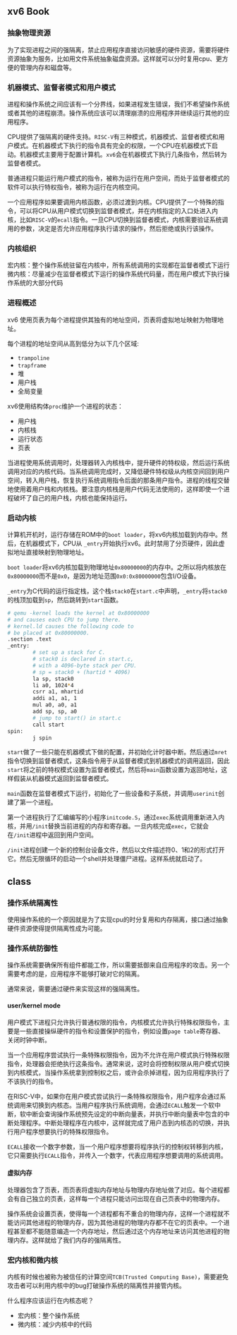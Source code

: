 ## xv6 Book

### 抽象物理资源 
为了实现进程之间的强隔离，禁止应用程序直接访问敏感的硬件资源，需要将硬件资源抽象为服务，比如用文件系统抽象磁盘资源。这样就可以分时复用cpu、更方便的管理内存和磁盘等。

### 机器模式、监督者模式和用户模式
进程和操作系统之间应该有一个分界线，如果进程发生错误，我们不希望操作系统或者其他的进程崩溃。操作系统应该可以清理崩溃的应用程序并继续运行其他的应用程序。

CPU提供了强隔离的硬件支持。`RISC-V`有三种模式，机器模式、监督者模式和用户模式。在机器模式下执行的指令具有完全的权限，一个CPU在机器模式下启动。机器模式主要用于配置计算机。`xv6`会在机器模式下执行几条指令，然后转为监督者模式。

普通进程只能运行用户模式的指令，被称为运行在用户空间，而处于监督者模式的软件可以执行特权指令，被称为运行在内核空间。

一个应用程序如果要调用内核函数，必须过渡到内核。CPU提供了一个特殊的指令，可以将CPU从用户模式切换到监督者模式，并在内核指定的入口处进入内核，比如`RISC-V`的`ecall`指令。一旦CPU切换到监督者模式，内核需要验证系统调用的参数，决定是否允许应用程序执行请求的操作，然后拒绝或执行该操作。

### 内核组织
宏内核：整个操作系统驻留在内核中，所有系统调用的实现都在监督者模式下运行
微内核：尽量减少在监督者模式下运行的操作系统代码量，而在用户模式下执行操作系统的大部分代码

### 进程概述
xv6 使用页表为每个进程提供其独有的地址空间，页表将虚拟地址映射为物理地址。

每个进程的地址空间从高到低分为以下几个区域:
- `trampoline`
- `trapframe`
- 堆
- 用户栈
- 全局变量

xv6使用结构体`proc`维护一个进程的状态：
- 用户栈
- 内核栈
- 运行状态
- 页表

当进程使用系统调用时，处理器转入内核栈中，提升硬件的特权级，然后运行系统调用对应的内核代码。当系统调用完成时，又降低硬件特权级从内核空间回到用户空间，转入用户栈，恢复执行系统调用指令后面的那条用户指令。进程的线程交替地使用着用户栈和内核栈。要注意内核栈是用户代码无法使用的，这样即使一个进程破坏了自己的用户栈，内核也能保持运行。

### 启动内核
计算机开机时，运行存储在ROM中的`boot loader`，将xv6内核加载到内存中。然后，在机器模式下，CPU从 `_entry`开始执行xv6。此时禁用了分页硬件，因此虚拟地址直接映射到物理地址。

`boot loader`将xv6内核加载到物理地址`0x80000000`的内存中。之所以将内核放在`0x80000000`而不是`0x0`，是因为地址范围`0x0:0x80000000`包含I/O设备。

`_entry`为C代码的运行指定栈，这个栈`stack0`在`start.c`中声明，`_entry`将`stack0`的栈顶加载到`sp`，然后跳转到`start`函数。
```bash
# qemu -kernel loads the kernel at 0x80000000  
# and causes each CPU to jump there.  
# kernel.ld causes the following code to  
# be placed at 0x80000000.  
.section .text  
_entry:  
		# set up a stack for C.  
        # stack0 is declared in start.c,  
        # with a 4096-byte stack per CPU.  
        # sp = stack0 + (hartid * 4096)  
        la sp, stack0  
        li a0, 1024*4  
		csrr a1, mhartid  
        addi a1, a1, 1  
        mul a0, a0, a1  
        add sp, sp, a0  
		# jump to start() in start.c  
        call start  
spin:  
        j spin
```

`start`做了一些只能在机器模式下做的配置，并初始化计时器中断。然后通过`mret`指令切换到监督者模式，这条指令用于从监督者模式到机器模式的调用返回，因此`start`将之前的特权模式设置为监督者模式，然后将`main`函数设置为返回地址，这样假装从机器模式返回到监督者模式。

`main`函数在监督者模式下运行，初始化了一些设备和子系统，并调用`userinit`创建了第一个进程。

第一个进程执行了汇编编写的小程序`initcode.S`，通过`exec`系统调用重新进入内核，并用`/init`替换当前进程的内存和寄存器。一旦内核完成`exec`，它就会在`/init`进程中返回到用户空间。

`/init`进程创建一个新的控制台设备文件，然后以文件描述符0、1和2的形式打开它。然后无限循环的启动一个shell并处理僵尸进程。这样系统就启动了。

## class

### 操作系统隔离性
使用操作系统的一个原因就是为了实现cpu的时分复用和内存隔离，接口通过抽象硬件资源使得提供隔离性成为可能。

### 操作系统防御性
操作系统需要确保所有组件都能工作，所以需要抵御来自应用程序的攻击。另一个需要考虑的是，应用程序不能够打破对它的隔离。

通常来说，需要通过硬件来实现这样的强隔离性。

#### user/kernel mode
用户模式下进程只允许执行普通权限的指令，内核模式允许执行特殊权限指令，主要是一些直接操纵硬件的指令和设置保护的指令，例如设置`page table`寄存器、关闭时钟中断。

当一个应用程序尝试执行一条特殊权限指令，因为不允许在用户模式执行特殊权限指令，处理器会拒绝执行这条指令。通常来说，这时会将控制权限从用户模式切换到内核模式，当操作系统拿到控制权之后，或许会杀掉进程，因为应用程序执行了不该执行的指令。

在RISC-V中，如果你在用户模式尝试执行一条特殊权限指令，用户程序会通过系统调用来切换到内核态。当用户程序执行系统调用，会通过`ECALL`触发一个软中断，软中断会查询操作系统预先设定的中断向量表，并执行中断向量表中包含的中断处理程序。中断处理程序在内核中，这样就完成了用户态到内核态的切换，并执行用户程序想要执行的特殊权限指令。

`ECALL`接收一个数字参数，当一个用户程序想要将程序执行的控制权转移到内核，它只需要执行`ECALL`指令，并传入一个数字，代表应用程序想要调用的系统调用。

#### 虚拟内存
处理器包含了页表，而页表将虚拟内存地址与物理内存地址做了对应。每个进程都会有自己独立的页表，这样每一个进程只能访问出现在自己页表中的物理内存。

操作系统会设置页表，使得每一个进程都有不重合的物理内存，这样一个进程就不能访问其他进程的物理内存，因为其他进程的物理内存都不在它的页表中。一个进程甚至都不能随意编造一个内存地址，然后通过这个内存地址来访问其他进程的物理内存。这样就给了我们内存的强隔离性。

### 宏内核和微内核
内核有时候也被称为被信任的计算空间`TCB(Trusted Computing Base)`，需要避免攻击者可以利用内核中的bug打破操作系统的隔离性并接管内核。

什么程序应该运行在内核态呢？
- 宏内核：整个操作系统
- 微内核：减少内核中的代码

